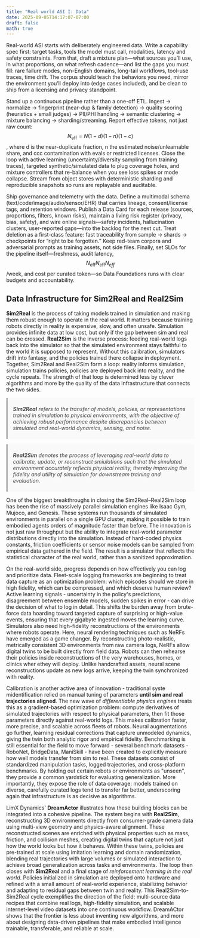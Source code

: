 ```yaml
---
title: "Real world ASI I: Data"
date: 2025-09-05T14:17:07-07:00
draft: false
math: true
---
```



<!-- MathJax site-local init -->
<script>
window.MathJax = {
  tex: {
    inlineMath: [['$', '$'], ['\\(', '\\)']],
    displayMath: [['$$','$$'], ['\\[','\\]']]
  },
  options: {
    skipHtmlTags: ['script','noscript','style','textarea','pre','code']
  },
  svg: { fontCache: 'global' }
};
</script>
<script src="https://cdn.jsdelivr.net/npm/mathjax@3/es5/tex-svg.js" id="MathJax-script" async></script>

<!-- Enable blockquotes -->
<style>
blockquote {
  font-style: italic;
  color: #444;
  border-left: 4px solid #aaa;
  margin: 1em 0;
  padding: 0.5em 1em;
  background: #f9f9f9;
}
</style>

Real-world ASI starts with deliberately engineered data. Write a capability spec first: target tasks, tools the model must call, modalities, latency and safety constraints. From that, draft a mixture plan—what sources you’ll use, in what proportions, on what refresh cadence—and list the gaps you must fill: rare failure modes, non-English domains, long-tail workflows, tool-use traces, time drift. The corpus should teach the behaviors you need, mirror the environment you’ll deploy into (edge cases included), and be clean to ship from a licensing and privacy standpoint.

Stand up a continuous pipeline rather than a one-off ETL. Ingest → normalize → fingerprint (near-dup & family detection) → quality scoring (heuristics + small judges) → PII/PHI handling → semantic clustering → mixture balancing → sharding/streaming. Report effective tokens, not just raw count: $$N_{\text{eff}}=N (1−d) (1−n) (1−c)$$, where d is the near-duplicate fraction, n the estimated noise/unlearnable share, and ccc contamination with evals or restricted licenses. Close the loop with active learning (uncertainty/diversity sampling from training traces), targeted synthetic/simulated data to plug coverage holes, and mixture controllers that re-balance when you see loss spikes or mode collapse. Stream from object stores with deterministic sharding and reproducible snapshots so runs are replayable and auditable.

Ship governance and telemetry with the data. Define a multimodal schema (text/code/image/audio/sensor/EHR) that carries lineage, consent/license tags, and retention windows. Publish a Data Card for each release (sources, proportions, filters, known risks), maintain a living risk register (privacy, bias, safety), and wire online signals—safety incidents, hallucination clusters, user-reported gaps—into the backlog for the next cut. Treat deletion as a first-class feature: fast traceability from sample → shards → checkpoints for “right to be forgotten.” Keep red-team corpora and adversarial prompts as training assets, not side files. Finally, set SLOs for the pipeline itself—freshness, audit latency, $$N_{\text{eff}}N_{\text{eff}}N_{eff}$$​/week, and cost per curated token—so Data Foundations runs with clear budgets and accountability.

## Data Infrastructure for Sim2Real and Real2Sim

**Sim2Real** is the process of taking models trained in simulation and making them robust enough to operate in the real world. It matters because training robots directly in reality is expensive, slow, and often unsafe. Simulation provides infinite data at low cost, but only if the gap between sim and real can be crossed. **Real2Sim** is the inverse process: feeding real-world logs back into the simulator so that the simulated environment stays faithful to the world it is supposed to represent. Without this calibration, simulators drift into fantasy, and the policies trained there collapse in deployment. Together, Sim2Real and Real2Sim form a loop: reality informs simulation, simulation trains policies, policies are deployed back into reality, and the cycle repeats. The strength of that loop is determined less by clever algorithms and more by the quality of the data infrastructure that connects the two sides. 

> **Sim2Real** refers to the transfer of models, policies, or representations trained in simulation to physical environments, with the objective of achieving robust performance despite discrepancies between simulated and real-world dynamics, sensing, and noise.

> **Real2Sim** denotes the process of leveraging real-world data to calibrate, update, or reconstruct smiulations such that the simulated environment accurately reflects physical reality, thereby improving the fidelity and utility of simulation for downstream training and evaluation. 

One of the biggest breakthroughs in closing the Sim2Real–Real2Sim loop has been the rise of massively parallel simulation engines like Isaac Gym, Mujoco, and Genesis. These systems run thousands of simulated environments in parallel on a single GPU cluster, making it possible to train embodied agents orders of magnitude faster than before. The innovation is not just raw throughput but the ability to integrate real-world parameter distributions directly into the simulation. Instead of hard-coded physics constants, friction coefficients or sensor noise models can be sampled from empirical data gathered in the field. The result is a simulator that reflects the statistical character of the real world, rather than a sanitized approximation.

On the real-world side, progress depends on how effectively you can log and prioritize data. Fleet-scale logging frameworks are beginning to treat data capture as an optimization problem: which episodes should we store in high fidelity, which can be compressed, and which deserve human review? Active learning signals - uncertainty in the policy's predictions, disagreement between ensemble models, sudden spikes in error - can drive the decision of what to log in detail. This shifts the burden away from brute-force data hoarding toward targeted capture of surprising or high-value events, ensuring that every gigabyte ingested moves the learning curve. Simulators also need high-fidelity reconstructions of the environments where robots operate. Here, neural rendering techniques such as NeRFs have emerged as a game changer. By reconstructing photo-realistic, metrically consistent 3D environments from raw camera logs, NeRFs allow digital twins to be built directly from field data. Robots can then rehearse their policies inside reconstructions of the very warehouses, homes, or clinics wher ethey will deploy. Unlike handcrafted assets, neural scene reconstructions update as new logs arrive, keeping the twin synchronized with reality. 

Calibration is another active area of innovation - traditional syste midentification relied on manual tuning of parameters **until sim and real trajectories aligned**. The new wave of _differentiable physics engines_ treats this as a gradient-based optimization problem: compute derivatives of simulated trajectories with respect to physical parameters, then fit those parameters directly against real-world logs. This makes calibration faster, more precise, and scalable across fleets of robots. Neural augmentations go further, learning residual corrections that capture unmodeled dynamics, giving the twin both analytic rigor and empirical fidelity. Benchmarking is still essential for the field to move forward - several benchmark datasets - RoboNet, BridgeData, ManiSkill - have been created to explicitly measure how well models transfer from sim to real. These datasets consist of standardized manipulation tasks, logged trajectories, and cross-platform benchmarks. By holding out certain robots or environments as "unseen", they provide a common yardstick for evaluating generalization. More importantly, they expose the role of data coverage: models trained on diverse, carefully curated logs tend to transfer far better, underscoring again that infrastructure is as decisive as algorithms.  

LimX Dynamics' **DreamActor** illustrates how these building blocks can be integrated into a cohesive pipeline. The system begins with **Real2Sim**, reconstructing 3D environments directly from consumer-grade camera data using multi-view geometry and physics-aware alignment. These reconstructed scenes are enriched with physical properties such as mass, friction, and collision meshes, creating digital twins that capture not just how the world looks but how it behaves. Within these twins, policies are pre-trained at scale using imitation learning and domain randomization, blending real trajectories with large volumes or simulated interaction to achieve broad generalization across tasks and environments. The loop then closes with **Sim2Real** and a final stage of _reinforcement learning in the real world_. Policies initialized in simulation are deployed onto hardware and refined with a small amount of real-world experience, stabilizing behavior and adapting to residual gaps between twin and reality. This Real2Sim-to-Sim2Real cycle exemplifies the direction of the field: multi-source data recipes that combine real logs, high-fidelity simulation, and scalable internet-level video datasets into one continuous workflow. DreamACtor shows that the frontier is less about inventing new algorithms, and more about designing data-driven pipelines that make embodied intelligence trainable, transferable, and reliable at scale. 